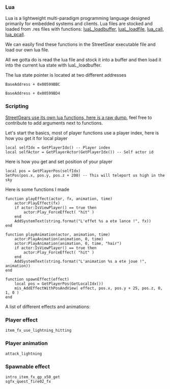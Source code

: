 ### Lua
Lua is a lightweight multi-paradigm programming language designed primarily for embedded systems and clients. Lua files are stocked and loaded
from .res files with functions: [luaL_loadbuffer](http://pgl.yoyo.org/luai/i/luaL_loadbuffer), [luaL_loadfile](http://pgl.yoyo.org/luai/i/luaL_loadfile), [lua_call](http://pgl.yoyo.org/luai/i/lua_call), [lua_pcall](http://pgl.yoyo.org/luai/i/lua_pcall). 

We can easily find these functions in the StreetGear executable file and load our own lua file. 

All we gotta do is read the lua file and stock it into a buffer and then load it into the current lua state with luaL_loadbuffer.

The lua state pointer is located at two different addresses
```
BaseAddress + 0x00599BBC 
```
```
BaseAddress + 0x00599BD4
```
### Scripting

[StreetGears use its own lua functions, here is a raw dump](https://raw.githubusercontent.com/OpenStreetGears/docs/master/raw/func_dump.md), feel free to contribute to add arguments next to functions.

Let's start the basics, most of player functions use a player index, here is how you get it for local player

```
local selfIdx = GetPlayerIdx() -- Player index
local selfActor = GetPlayerActor(GetPlayerIdx()) -- Self actor id
```

Here is how you get and set position of your player
```
local pos = GetPlayerPos(selfIdx)
SetPos(pos.x, pos.y, pos.z + 200) -- This will teleport us high in the sky
```
Here is some functions I made 
```
function playEffect(actor, fx, animation, time)
    actor:PlayEffect(fx)
    if actor:IsViewPlayer() == true then
    	actor:Play_ForceEffect( "hit" )
    end
	AddSystemText(string.format("L'effet %s a ete lance !", fx))
end
```
```
function playAnimation(actor, animation, time)
	actor:PlayAnimation(animation, 0, time)
	actor:PlayAnimation(animation, 0, time, "hair")
    if actor:IsViewPlayer() == true then
    	actor:Play_ForceEffect( "hit" )
    end
	AddSystemText(string.format("L'animation %s a ete joue !", animation))
end
```
```
function spawnEffect(effect)
	local pos = GetPlayerPos(GetLocalIdx())
	mis_AddEffectWithPosAndView( effect, pos.x, pos.y + 25, pos.z, 0, 1, 0 )
end
```
A list of different effects and animations:
### Player effect
```
item_fx_use_lightning_hitting
```
### Player animation
```
attack_lightning
```
### Spawnable effect
```
intro_item_fx_gp_x50_get
sgfx_quest_fire02_fx
```
